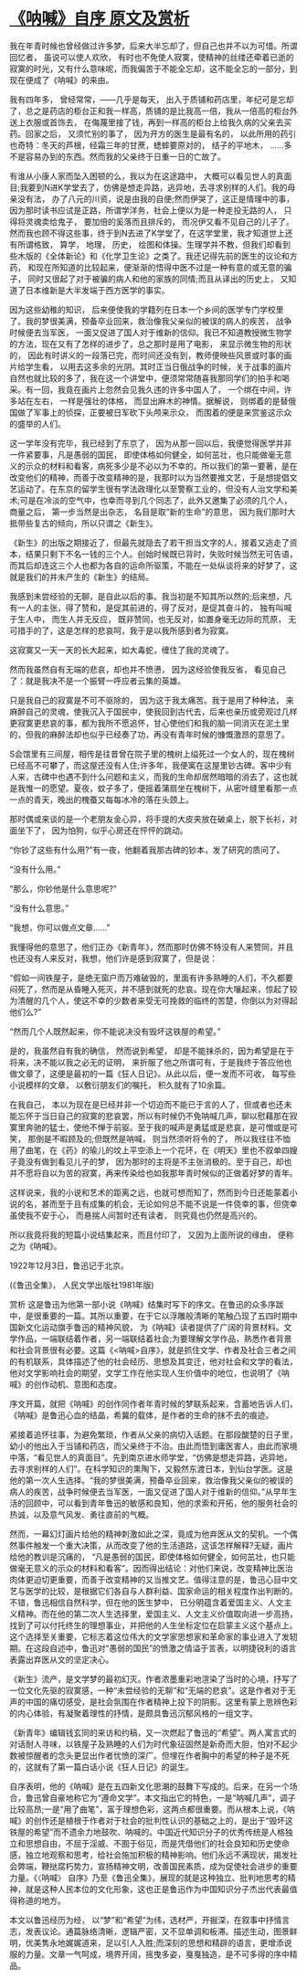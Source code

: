 # [《呐喊》自序 原文及赏析](https://www.vrrw.net/wx/14434.html)

我在年青时候也曾经做过许多梦，后来大半忘却了，但自己也并不以为可惜。所谓回忆者， 虽说可以使人欢欣， 有时也不免使人寂寞，使精神的丝缕还牵着已逝的寂寞的时光，又有什么意味呢，而我偏苦于不能全忘却，这不能全忘的一部分，到现在便成了《呐喊》的来由。

我有四年多， 曾经常常，——几乎是每天， 出入于质铺和药店里，年纪可是忘却了，总之是药店的柜台正和我一样高，质铺的是比我高一倍，我从一倍高的柜台外送上衣服或首饰去， 在侮蔑里接了钱，再到一样高的柜台上给我久病的父亲去买药。回家之后， 又须忙别的事了， 因为开方的医生是最有名的， 以此所用的药引也奇特：冬天的芦根，经霜三年的甘蔗，蟋蟀要原对的， 结子的平地木， ……多不是容易办到的东西。然而我的父亲终于日重一日的亡故了。

有谁从小康人家而坠入困顿的么，我以为在这途路中， 大概可以看见世人的真面目;我要到N进K学堂去了，仿佛是想走异路，逃异地，去寻求别样的人们。我的母亲没有法， 办了八元的川资，说是由我的自便;然而伊哭了，这正是情理中的事， 因为那时读书应试是正路，所谓学洋务，社会上便以为是一种走投无路的人， 只得将灵魂卖给鬼子， 要加倍的奚落而且排斥的， 而况伊又看不见自己的儿子了。然而我也顾不得这些事，终于到N去进了K学堂了，在这学堂里，我才知道世上还有所谓格致， 算学， 地理， 历史， 绘图和体操。生理学并不教，但我们却看到些木版的《全体新论》和《化学卫生论》之类了。我还记得先前的医生的议论和方药， 和现在所知道的比较起来，便渐渐的悟得中医不过是一种有意的或无意的骗子， 同时又很起了对于被骗的病人和他的家族的同情;而且从译出的历史上， 又知道了日本维新是大半发端于西方医学的事实。

因为这些幼稚的知识， 后来便使我的学籍列在日本一个乡间的医学专门学校里了。我的梦很美满，预备卒业回来，救治像我父亲似的被误的病人的疾苦， 战争时候便去当军医， 一面又促进了国人对于维新的信仰。我已不知道教授微生物学的方法，现在又有了怎样的进步了，总之那时是用了电影， 来显示微生物的形状的， 因此有时讲义的一段落已完，而时间还没有到，教师便映些风景或时事的画片给学生看， 以用去这多余的光阴。其时正当日俄战争的时候，关于战事的画片自然也就比较的多了，我在这一个讲堂中，便须常常随喜我那同学们的拍手和喝采。有一回，我竟在画片上忽然会见我久违的许多中国人了， 一个绑在中间，许多站在左右， 一样是强壮的体格， 而显出麻木的神情。据解说， 则绑着的是替俄国做了军事上的侦探，正要被日军砍下头颅来示众， 而围着的便是来赏鉴这示众的盛举的人们。



这一学年没有完毕，我已经到了东京了， 因为从那一回以后，我便觉得医学并非一件紧要事，凡是愚弱的国民， 即使体格如何健全，如何茁壮，也只能做毫无意义的示众的材料和看客，病死多少是不必以为不幸的。所以我们的第一要著，是在改变他们的精神，而善于改变精神的是，我那时以为当然要推文艺，于是想提倡文艺运动了。在东京的留学生很有学法政理化以至警察工业的，但没有人治文学和美术;可是在冷淡的空气中，也幸而寻到几个同志了，此外又邀集了必须的几个人， 商量之后， 第一步当然是出杂志， 名目是取“新的生命”的意思， 因为我们那时大抵带些复古的倾向，所以只谓之《新生》。

《新生》的出版之期接近了，但最先就隐去了若干担当文字的人，接着又逃走了资本，结果只剩下不名一钱的三个人。创始时候既已背时，失败时候当然无可告语，而其后却连这三个人也都为各自的运命所驱策，不能在一处纵谈将来的好梦了，这就是我们的并未产生的《新生》的结局。

我感到未尝经验的无聊，是自此以后的事。我当初是不知其所以然的;后来想，凡有一人的主张，得了赞和，是促其前进的，得了反对，是促其奋斗的， 独有叫喊于生人中， 而生人并无反应， 既非赞同，也无反对，如置身毫无边际的荒原， 无可措手的了，这是怎样的悲哀呵，我于是以我所感到者为寂寞。

这寂寞又一天一天的长大起来，如大毒蛇，缠住了我的灵魂了。

然而我虽然自有无端的悲哀，却也并不愤懑， 因为这经验使我反省， 看见自己了：就是我决不是一个振臂一呼应者云集的英雄。

只是我自己的寂寞是不可不驱除的， 因为这于我太痛苦。我于是用了种种法， 来麻醉自己的灵魂，使我沉入于国民中，使我回到古代去，后来也亲历或旁观过几样更寂寞更悲哀的事，都为我所不愿追怀，甘心使他们和我的脑一同消灭在泥土里的，但我的麻醉法却也似乎已经奏了功，再没有青年时候的慷慨激昂的意思了。

S会馆里有三间屋，相传是往昔曾在院子里的槐树上缢死过一个女人的，现在槐树已经高不可攀了，而这屋还没有人住;许多年，我便寓在这屋里钞古碑。客中少有人来，古碑中也遇不到什么问题和主义，而我的生命却居然暗暗的消去了，这也就是我惟一的愿望。夏夜，蚊子多了，便摇着蒲扇坐在槐树下，从密叶缝里看那一点一点的青天，晚出的槐蚕又每每冰冷的落在头颈上。

那时偶或来谈的是一个老朋友金心异，将手提的大皮夹放在破桌上，脱下长衫，对面坐下了， 因为怕狗，似乎心房还在怦怦的跳动。

“你钞了这些有什么用?”有一夜，他翻着我那古碑的钞本，发了研究的质问了。

“没有什么用。”

“那么，你钞他是什么意思呢?”

“没有什么意思。”

“我想，你可以做点文章……”

我懂得他的意思了，他们正办《新青年》，然而那时仿佛不特没有人来赞同，并且也还没有人来反对，我想，他们许是感到寂寞了，但是说：

“假如一间铁屋子，是绝无窗户而万难破毁的，里面有许多熟睡的人们，不久都要闷死了，然而是从昏睡入死灭，并不感到就死的悲哀。现在你大嚷起来，惊起了较为清醒的几个人，使这不幸的少数者来受无可挽救的临终的苦楚，你倒以为对得起他们么?”

“然而几个人既然起来，你不能说决没有毁坏这铁屋的希望。”

是的，我虽然自有我的确信， 然而说到希望， 却是不能抹杀的，因为希望是在于将来，决不能以我之必无的证明， 来折服了他之所谓可有，于是我终于答应他也做文章了，这便是最初的一篇《狂人日记》。从此以后，便一发而不可收， 每写些小说模样的文章， 以敷衍朋友们的嘱托， 积久就有了10余篇。

在我自己， 本以为现在是已经并非一个切迫而不能已于言的人了，但或者也还未能忘怀于当日自己的寂寞的悲哀罢，所以有时候仍不免呐喊几声，聊以慰藉那在寂寞里奔驰的猛士，使他不惮于前驱。至于我的喊声是勇猛或是悲哀，是可憎或是可笑， 那倒是不暇顾及的;但既然是呐喊， 则当然须听将令的了， 所以我往往不恤用了曲笔，在《药》的瑜儿的坟上平空添上一个花环，在《明天》里也不叙单四嫂子竟没有做到看见儿子的梦， 因为那时的主将是不主张消极的。至于自己，却也并不愿将自以为苦的寂寞，再来传染给也如我那年青时候似的正做着好梦的青年。

这样说来，我的小说和艺术的距离之远，也就可想而知了，然而到今日还能蒙着小说的名，甚而至于且有成集的机会，无论如何总不能不说是一件侥幸的事，但侥幸虽使我不安于心， 而悬揣人间暂时还有读者， 则究竟也仍然是高兴的。

所以我竟将我的短篇小说结集起来，而且付印了， 又因为上面所说的缘由， 便称之为《呐喊》。

1922年12月3日，鲁迅记于北京。

(《鲁迅全集》， 人民文学出版社1981年版)

赏析 这是鲁迅为他第一部小说《呐喊》结集时写下的序文。在鲁迅的众多序跋中，是很重要的一篇。其所以重要，在于它以浮雕般清晰的笔触凸现了五四时期中国新文化运动旗手鲁迅的精神风貌， 为《呐喊》读者提供了广阔的背景材料。文学作品，一端联结着作者，另一端联结着社会;为要理解文学作品，熟悉作者背景和社会背景很有必要。这篇《<呐喊>自序》，就是抓住文学、作者及社会三者之间的有机联系，具体描述了他的社会经历、思想及其变迁，他对社会和文学的看法，他对文学影响社会的期望，文学工作在他实现人生价值中的地位，也说明了《呐喊》的创作动机、意图和态度。

序文开篇，就把《呐喊》的创作同作者年青时候的梦联系起来，含蓄地告诉人们， 《呐喊》是鲁迅心血的结晶，希冀的载体，是作者的生命的抹不去的痕迹。

紧接着追怀往事，为避免繁琐，作者从父亲的病切入话题。在那段酸楚的日子里，幼小的他出入于当铺和药店，而父亲终于不治。由此而悟到庸医害人，由此而家境中落，“看见世人的真面目”。先到南京进水师学堂，“仿佛是想走异路，逃异地，去寻求别样的人们”。在科学知识的熏陶下，又毅然东渡日本，到仙台学医。这是他的第一次人生选择。“我的梦很美满，预备卒业回来，救治像我父亲似的被误的病人的疾苦，战争时候便去当军医，一面又促进了国人对于维新的信仰。”从早年生活的回顾中，可以看到青年鲁迅的敏感和良知，他的求索和开拓，他的服务社会的热诚，以及意气风发、勇往直前的气概。

然而，一幕幻灯画片给他的精神刺激如此之深，竟成为他弃医从文的契机。一个偶然事件触发一个重大决策，从而改变了他的生活道路，这该怎样解释?无疑，画片给他的教训是沉痛的， “凡是愚弱的国民，即使体格如何健全，如何茁壮，也只能做毫无意义的示众的材料和看客”。因而得出结论：对他们来说，改变精神比医治肉体更迫切更重要，而善于改变精神的又当推文艺。值得注意的是，鲁迅心目中文艺与医学的比较，是根据它们各自与人群利益、国家命运的相关程度作出判断的。不错，鲁迅相信自然科学，但在他的医生梦中， 已分明蕴含着爱国主义、人文主义精神。而在他的第二次人生选择里，爱国主义、人文主义价值取向进一步高扬，找到了可以付托终生的理想事业，并把他的人生坐标定位在启蒙主义这个基点上。这个选择至关重要，它标志着这位伟大的文学家思想家和革命家的事业进入了发轫期。在这段自述中，鲁迅对“愚弱的国民”的愤激之情溢于言表，以明捷锐利的语言表露出弃医从文的坚定决心。

《新生》流产，是文学梦的最初幻灭。作者浓墨重彩地渲染了当时的心境，抒写了一位文化先驱的寂寞感，一种“未尝经验的无聊”和“无端的悲哀”。这是作者对于无声的中国的痛切感受，是社会氛围在作者精神上投下的阴影。这里有蒙上思辨色彩的内心体验，有凝聚着理性的抒情，是颇具鲁迅沉郁风格的一组文字。

《新青年》编辑钱玄同的来访和约稿，又一次燃起了鲁迅的“希望”。两人寓言式的对话耐人寻味，以铁屋子及熟睡的人们为时代象征固然是新奇而大胆，怕对不起少数被惊醒者的念头更显出作者忧愤的深广。但埋在作者胸中的希望的种子是不死的，这就有了第一篇白话小说《狂人日记》的诞生。

自序表明，他的《呐喊》是在五四新文化思潮的鼓舞下写成的。后来，在另一个场合，鲁迅曾自豪地称它为“遵命文学”。本文指出它的特色，一是“呐喊几声”，调子比较高昂;一是“用了曲笔”，富于理想色彩，这两点都很重要。而从根本上说，《呐喊》的创作还是植根于作者对于社会的批判性认识的基础之上的，是出于“毁坏这铁屋的希望”而不遗余力地鼓吹、呐喊的。中国近代知识分子的优秀传统是人格独立和思想自由，不屈于淫威、不囿于俗见，而是凭借他们的社会良知和历史使命感，独立地观察和思考，给社会施加积极的精神影响。他们永远不满现状，揭发社会弊端，鞭挞腐朽势力，宣扬精神文明，改善国民素质，成为促使社会进步的重要力量。《〈呐喊〉 自序》乃至《鲁迅全集》，展现的就是这种独立、批判地思考的精神，就是这种人民本位的文化形象，这也正是鲁迅作为中国知识分子杰出代表最值得称道的地方。

本文以鲁迅经历为经， 以“梦”和“希望”为纬，选材严，开掘深，在叙事中抒情言志，发表议论。通篇脉络清晰，逻辑严密，又不显单调和板滞。描述生动，图景鲜明，优美隽永地娓娓道来，足以引人入胜;而深刻的思想和精辟的语言，更增添说服的力量。文章一气呵成，境界开阔，摇曳多姿，戛戛独造，是不可多得的序中精品。

